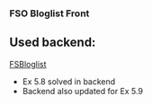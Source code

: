 ### FSO Bloglist Front


## Used backend:
[FSBloglist](https://github.com/miahro/FSOBloglist)

- Ex 5.8 solved in backend
- Backend also updated for Ex 5.9





